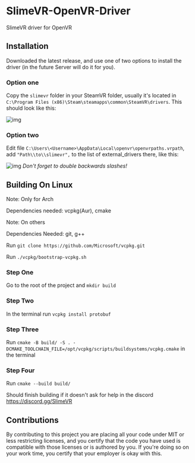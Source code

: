 # SlimeVR-OpenVR-Driver
SlimeVR driver for OpenVR

## Installation

Downloaded the latest release, and use one of two options to install the driver (in the future Server will do it for you).

### Option one

Copy the `slimevr` folder in your SteamVR folder, usually it's located in `C:\Program Files (x86)\Steam\steamapps\common\SteamVR\drivers`. This should look like this:

![img](https://eiren.cat/SQpk)

### Option two

Edit file `C:\Users\<Username>\AppData\Local\openvr\openvrpaths.vrpath`, add `"Path\\to\\slimevr",` to the list of external_drivers there, like this:

![img](https://eiren.cat/ib4_)
*Don't forget to double backwards slashes!*

## Building On Linux

Note: Only for Arch 

Dependencies needed:
    vcpkg(Aur),
    cmake

Note: On others

Dependencies Needed:
    git,
    g++

Run `git clone https://github.com/Microsoft/vcpkg.git`

Run `./vcpkg/bootstrap-vcpkg.sh`

### Step One

Go to the root of the project and `mkdir build`

### Step Two

In the terminal run `vcpkg install protobuf`

### Step Three

Run `cmake -B build/ -S . -DCMAKE_TOOLCHAIN_FILE=/opt/vcpkg/scripts/buildsystems/vcpkg.cmake` in the terminal

### Step Four

Run `cmake --build build/`

Should finish building if it doesn't ask for help in the discord
https://discord.gg/SlimeVR

## Contributions

By contributing to this project you are placing all your code under MIT or less restricting licenses, and you certify that the code you have used is compatible with those licenses or is authored by you. If you're doing so on your work time, you certify that your employer is okay with this.
